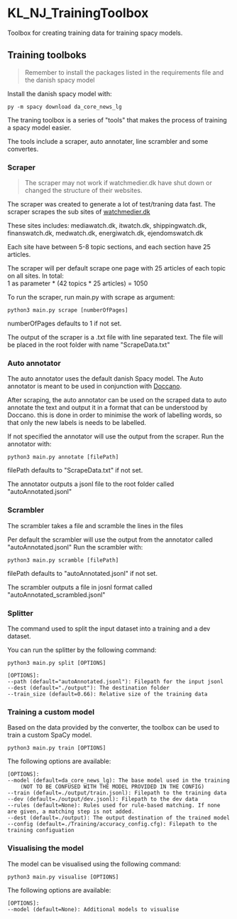 # KL_NJ_TrainingToolbox
Toolbox for creating training data for training spacy models.

## Training toolboks

> Remember to install the packages listed in the requirements file and the danish spacy model

Install the danish spacy model with:
```
py -m spacy download da_core_news_lg
```

The traning toolbox is a series of "tools" that makes the process of training a spacy model easier.

The tools include a scraper, auto annotater, line scrambler and some convertes.

### Scraper

> The scraper may not work if watchmedier.dk have shut down or changed the structure of their websites.

The scraper was created to generate a lot of test/traning data fast. 
The scraper scrapes the sub sites of [watchmedier.dk](watchmedier.dk) 

These sites includes: 
mediawatch.dk, itwatch.dk, shippingwatch.dk, finanswatch.dk, medwatch.dk, energiwatch.dk, ejendomswatch.dk

Each site have between 5-8 topic sections, and each section have 25 articles.

The scraper will per default scrape one page with 25 articles of each topic on all sites. In total:  
1 as parameter * (42 topics * 25 articles) = 1050

To run the scraper, run main.py with scrape as argument:
```
python3 main.py scrape [numberOfPages]
```

numberOfPages defaults to 1 if not set. 

The output of the scraper is a .txt file with line separated text. The file will be placed in the root folder with name "ScrapeData.txt"



### Auto annotator
The auto annotator uses the default danish Spacy model. The Auto annotator is meant to be used in conjunction with [Doccano](https://github.com/doccano/doccano).

After scraping, the auto annotator can be used on the scraped data to auto annotate the text and output it in a format that can be understood by Doccano. this is done in order to minimise the work of labelling words, so that only the new labels is needs to be labelled.

If not specified the annotator will use the output from the scraper.
Run the annotator with:
```
python3 main.py annotate [filePath]
```
filePath defaults to "ScrapeData.txt" if not set.

The annotator outputs a jsonl file to the root folder called "autoAnnotated.jsonl"

### Scrambler
The scrambler takes a file and scramble the lines in the files

Per default the scrambler will use the output from the annotator called "autoAnnotated.jsonl"
Run the scrambler with:
```
python3 main.py scramble [filePath]
```
filePath defaults to "autoAnnotated.jsonl" if not set.

The scrambler outputs a file in josnl format called "autoAnnotated_scrambled.jsonl"

### Splitter
The command used to split the input dataset into a training and a dev dataset.

You can run the splitter by the following command:
```
python3 main.py split [OPTIONS]
```
```
[OPTIONS]:
--path (default="autoAnnotated.jsonl"): Filepath for the input jsonl
--dest (default="./output"): The destination folder
--train_size (default=0.66): Relative size of the training data
```

### Training a custom model
Based on the data provided by the converter, the toolbox can be used to train a custom SpaCy model.
```
python3 main.py train [OPTIONS]
```
The following options are available:
```
[OPTIONS]:
--model (default=da_core_news_lg): The base model used in the training 
    (NOT TO BE CONFUSED WITH THE MODEL PROVIDED IN THE CONFIG)
--train (default=./output/train.jsonl): Filepath to the training data
--dev (default=./output/dev.jsonl): Filepath to the dev data
--rules (default=None): Rules used for rule-based matching. If none are given, a matching step is not added.
--dest (default=./output): The output destination of the trained model
--config (default=./Training/accuracy_config.cfg): Filepath to the training configuation
```

### Visualising the model
The model can be visualised using the following command:
```
python3 main.py visualise [OPTIONS]
```
The following options are available:
```
[OPTIONS]:
--model (default=None): Additional models to visualise
```
